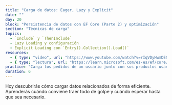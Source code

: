```yaml
---
title: "Carga de datos: Eager, Lazy y Explicit"
date: ""
day: 20
block: "Persistencia de datos con EF Core (Parte 2) y optimización"
section: "Técnicas de carga"
topics:
  - `Include` y `ThenInclude`
  - Lazy Loading y configuración
  - Explicit Loading con `Entry().Collection().Load()`
resources:
  - { type: "video", url: "https://www.youtube.com/watch?v=rIqVDyHwmDE&t=3300s" }
  - { type: "lectura", url: "https://learn.microsoft.com/es-es/ef/core/querying/related-data/" }
practice: "Carga los pedidos de un usuario junto con sus productos usando Eager y Lazy Loading."
duration: 6
---
```


Hoy descubrirás cómo cargar datos relacionados de forma eficiente. Aprenderás cuándo conviene traer todo de golpe y cuándo esperar hasta que sea necesario.